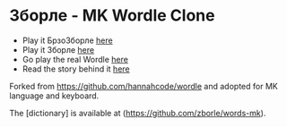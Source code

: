 # Зборле - MK Wordle Clone 
- Play it БрзоЗборле [here](https://zborle.mk)
- Play it Зборле [here](https://zborle.mk)
- Go play the real Wordle [here](https://www.powerlanguage.co.uk/wordle/)
- Read the story behind it [here](https://www.nytimes.com/2022/01/03/technology/wordle-word-game-creator.html)

Forked from https://github.com/hannahcode/wordle and adopted for MK language and keyboard.

The [dictionary] is available at (https://github.com/zborle/words-mk).
